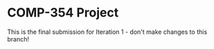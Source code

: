 # COMP-354 Project

This is the final submission for Iteration 1 - don't make changes to this branch! 
